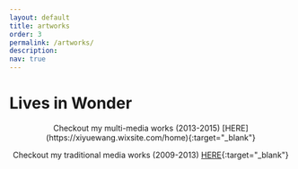 ```yaml
---
layout: default
title: artworks
order: 3
permalink: /artworks/
description: 
nav: true
---
```


<div class="publications"> 
<h1>Lives in Wonder</h1>

<div style="text-align:center;" markdown="1">
Checkout my multi-media works (2013-2015) [HERE](https://xiyuewang.wixsite.com/home){:target="_blank"}

Checkout my traditional media works (2009-2013) [HERE](https://ccad.digication.com/xiyue_wang/hello_world){:target="_blank"}
</div>
</div>


